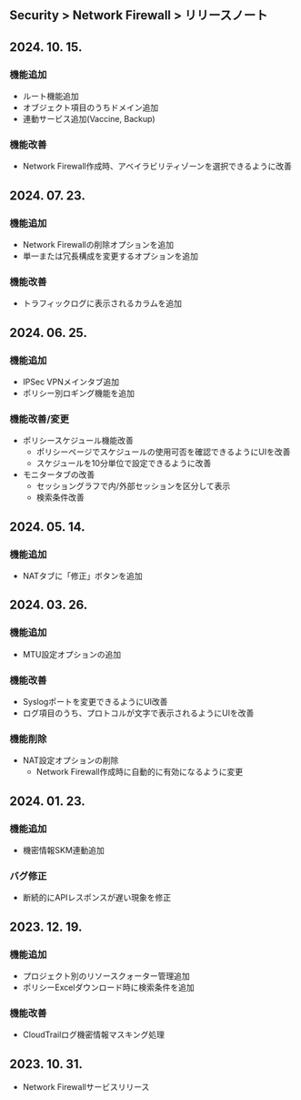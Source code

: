 ## Security > Network Firewall > リリースノート

## 2024. 10. 15.

### 機能追加

* ルート機能追加
* オブジェクト項目のうちドメイン追加
* 連動サービス追加(Vaccine, Backup)

### 機能改善

* Network Firewall作成時、アベイラビリティゾーンを選択できるように改善

## 2024. 07. 23.

### 機能追加

* Network Firewallの削除オプションを追加
* 単一または冗長構成を変更するオプションを追加

### 機能改善

* トラフィックログに表示されるカラムを追加

## 2024. 06. 25.

### 機能追加

* IPSec VPNメインタブ追加
* ポリシー別ロギング機能を追加

### 機能改善/変更

* ポリシースケジュール機能改善
    * ポリシーページでスケジュールの使用可否を確認できるようにUIを改善
    * スケジュールを10分単位で設定できるように改善
* モニタータブの改善
    * セッショングラフで内/外部セッションを区分して表示
    * 検索条件改善

## 2024. 05. 14.

### 機能追加

* NATタブに「修正」ボタンを追加

## 2024. 03. 26.

### 機能追加

* MTU設定オプションの追加

### 機能改善

* Syslogポートを変更できるようにUI改善
* ログ項目のうち、プロトコルが文字で表示されるようにUIを改善

### 機能削除

* NAT設定オプションの削除
    * Network Firewall作成時に自動的に有効になるように変更

## 2024. 01. 23.

### 機能追加

* 機密情報SKM連動追加

### バグ修正

* 断続的にAPIレスポンスが遅い現象を修正

## 2023. 12. 19.

### 機能追加

* プロジェクト別のリソースクォーター管理追加
* ポリシーExcelダウンロード時に検索条件を追加

### 機能改善

* CloudTrailログ機密情報マスキング処理

## 2023. 10. 31.
* Network Firewallサービスリリース
